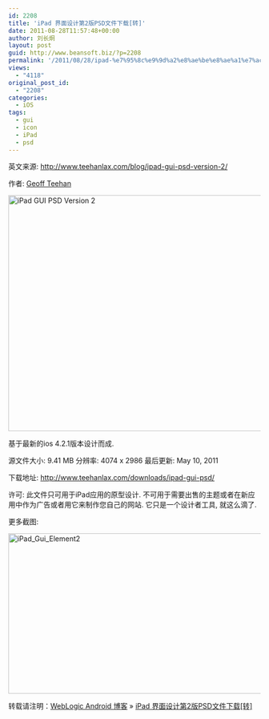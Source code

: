 ```yaml
---
id: 2208
title: 'iPad 界面设计第2版PSD文件下载[转]'
date: 2011-08-28T11:57:48+00:00
author: 刘长炯
layout: post
guid: http://www.beansoft.biz/?p=2208
permalink: '/2011/08/28/ipad-%e7%95%8c%e9%9d%a2%e8%ae%be%e8%ae%a1%e7%ac%ac2%e7%89%88psd%e6%96%87%e4%bb%b6%e4%b8%8b%e8%bd%bd%e8%bd%ac/'
views:
  - "4118"
original_post_id:
  - "2208"
categories:
  - iOS
tags:
  - gui
  - icon
  - iPad
  - psd
---
```

英文来源: <http://www.teehanlax.com/blog/ipad-gui-psd-version-2/>

作者: [Geoff Teehan](http://www.teehanlax.com/author/admin) 

 <img title="iPad GUI PSD Version 2" style="border-right:0;border-top:0;display:inline;border-left:0;border-bottom:0;" height="471" alt="iPad GUI PSD Version 2" src="http://www.beansoft.biz/wp-content/uploads/2011/08/ipadguipsd2.png" width="640" border="0" />

基于最新的ios 4.2.1版本设计而成.

源文件大小: 9.41 MB 分辨率: 4074 x 2986 最后更新: May 10, 2011

下载地址: <http://www.teehanlax.com/downloads/ipad-gui-psd/> 

许可: 此文件只可用于iPad应用的原型设计. 不可用于需要出售的主题或者在新应用中作为广告或者用它来制作您自己的网站. 它只是一个设计者工具, 就这么滴了. 

更多截图:

<img title="iPad_Gui_Element2" style="border-right:0;border-top:0;display:inline;border-left:0;border-bottom:0;" height="320" alt="iPad_Gui_Element2" src="http://www.beansoft.biz/wp-content/uploads/2011/08/ipad_gui_element2.jpg" width="700" border="0" />

转载请注明：[WebLogic Android 博客](http://www.beansoft.biz) &raquo; [iPad 界面设计第2版PSD文件下载[转]](http://www.beansoft.biz/2011/08/28/ipad-%e7%95%8c%e9%9d%a2%e8%ae%be%e8%ae%a1%e7%ac%ac2%e7%89%88psd%e6%96%87%e4%bb%b6%e4%b8%8b%e8%bd%bd%e8%bd%ac/)